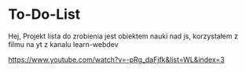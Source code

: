 # To-Do-List
Hej, Projekt lista do zrobienia jest obiektem nauki nad js, korzystałem z filmu na yt z kanalu learn-webdev

https://www.youtube.com/watch?v=-pRg_daFjfk&list=WL&index=3
